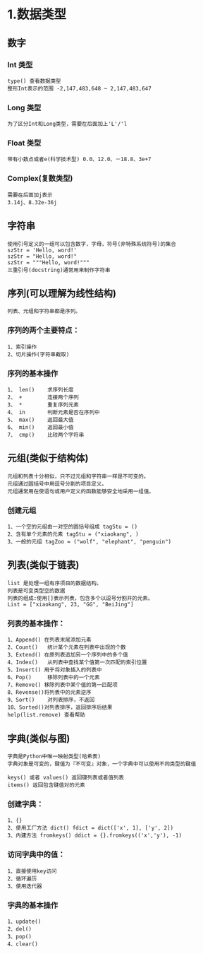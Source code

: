 # 1.数据类型

## 数字

### Int 类型
	type() 查看数据类型
	整形Int表示的范围 -2,147,483,648 ~ 2,147,483,647

### Long 类型
	为了区分Int和Long类型，需要在后面加上'L'/'l

### Float 类型
	带有小数点或者e(科学技术型) 0.0、12.0、－18.8、3e+7

### Complex(复数类型)
	需要在后面加j表示
	3.14j、8.32e-36j



## 字符串
	使用引号定义的一组可以包含数字，字母，符号(非特殊系统符号)的集合
	szStr = 'Hello, word!'
	szStr = "Hello, word!"
	szStr = """Hello, word!"""
	三重引号(docstring)通常用来制作字符串



## 序列(可以理解为线性结构)
	列表、元组和字符串都是序列。

### 序列的两个主要特点：
	1、索引操作
	2、切片操作(字符串截取)

### 序列的基本操作
	1、 len() 	求序列长度
	2、 + 		连接两个序列
	3、 * 		重复序列元素
	4、 in 		判断元素是否在序列中
	5、 max() 	返回最大值
	6、 min() 	返回最小值
	7、 cmp() 	比较两个字符串



## 元组(类似于结构体)
	元组和列表十分相似，只不过元组和字符串一样是不可变的。
	元组通过圆括号中用逗号分割的项目定义。
	元组通常用在使语句或用户定义的函数能够安全地采用一组值。

### 创建元组
	1、一个空的元组由一对空的圆括号组成 tagStu = ()
	2、含有单个元素的元素 tagStu = ("xiaokang", )
	3、一般的元组 tagZoo = ("wolf", "elephant", "penguin")



## 列表(类似于链表)

	list 是处理一组有序项目的数据结构。
	列表是可变类型空的数据
	列表的组成:使用[]表示列表，包含多个以逗号分割开的元素。
	List = ["xiaokang", 23, "GG", "BeiJing"]

### 列表的基本操作：
	1、Append() 在列表末尾添加元素
	2、Count() 	统计某个元素在列表中出现的个数
	3、Extend() 在原列表追加另一个序列中的多个值
	4、Index() 	从列表中查找某个值第一次匹配的索引位置
	5、Insert() 用于将对象插入的列表中
	6、Pop() 	移除列表中的一个元素
	7、Remove() 移除列表中某个值的第一匹配项
	8、Revense()将列表中的元素逆序
	9、Sort() 	对列表排序，不返回
	10、Sorted()对列表排序，返回排序后结果
	help(list.remove) 查看帮助




## 字典(类似与图)
	
	字典是Python中唯一映射类型(哈希表)
	字典对象是可变的，键值为『不可变』对象，一个字典中可以使用不同类型的键值

	keys() 或者 values() 返回键列表或者值列表
	items() 返回包含键值对的元素

### 创建字典：
	1、{}
	2、使用工厂方法 dict() fdict = dict(['x', 1], ['y', 2])
	3、内建方法 fromkeys() ddict = {}.fromkeys(('x','y'), -1)

### 访问字典中的值：
	1、直接使用key访问
	2、循环遍历
	3、使用迭代器

### 字典的基本操作
	1、update()
	2、del()
	3、pop()
	4、clear()
	
